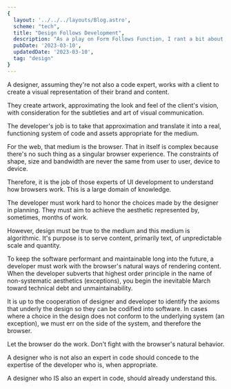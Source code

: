 ```yaml
---
{
  layout: '../../../layouts/Blog.astro',
  scheme: "tech",
  title: "Design Follows Development",
  description: "As a play on Form Follows Function, I rant a bit about web design being deferential to development. Less Subtly; Designers need to stop telling me what to do! Especially when they're wrong. <3",
  pubDate: '2023-03-10',
  updatedDate: '2023-03-10',
  tag: "design"
}
---
```

A designer, assuming they're not also a code expert, works with a client to create a visual representation of their brand and content.

They create artwork, approximating the look and feel of the client's vision, with consideration for the subtleties and art of visual communication.

The developer's job is to take that approximation and translate it into a real, functioning system of code and assets appropriate for the medium.

For the web, that medium is the browser. That in itself is complex because there's no such thing as a singular browser experience. The constraints of shape, size and bandwidth are never the same from user to user, device to device.

Therefore, it is the job of those experts of UI development to understand how browsers work. This is a large domain of knowledge.

The developer must work hard to honor the choices made by the designer in planning.  They must aim to achieve the aesthetic represented by, sometimes, months of work.

However, design must be true to the medium and this medium is algorithmic. It's purpose is to serve content, primarily text, of unpredictable scale and quantity.

To keep the software performant and maintainable long into the future, a developer must work with the browser's natural ways of rendering content.  When the developer subverts that highest order principle in the name of non-systematic aesthetics (exceptions), you begin the inevitable March toward technical debt and unmaintainability.

It is up to the cooperation of designer and developer to identify the axioms that underly the design so they can be codified into software.  In cases where a choice in the design does not conform to the underlying system (an exception), we must err on the side of the system, and therefore the browser.

Let the browser do the work. Don't fight with the browser's natural behavior.

A designer who is not also an expert in code should concede to the expertise of the developer who is, when appropriate.

A designer who IS also an expert in code, should already understand this.
